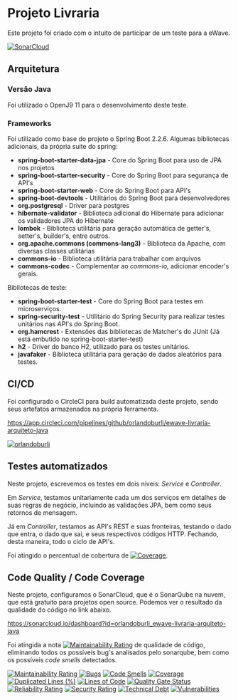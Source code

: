 # Projeto Livraria

Este projeto foi criado com o intuito de participar de um teste para a eWave.

[![SonarCloud](https://sonarcloud.io/images/project_badges/sonarcloud-white.svg)](https://sonarcloud.io/dashboard?id=orlandoburli_ewave-livraria-arquiteto-java)

## Arquitetura


### Versão Java

Foi utilizado o OpenJ9 11 para o desenvolvimento deste teste.

### Frameworks

Foi utilizado como base do projeto o Spring Boot 2.2.6. Algumas bibliotecas adicionais, da própria suite do spring:
  * **spring-boot-starter-data-jpa** - Core do Spring Boot para uso de JPA nos projetos
  * **spring-boot-starter-security** - Core do Spring Boot para segurança de API's
  * **spring-boot-starter-web** - Core do Spring Boot para API's 
  * **spring-boot-devtools** - Utilitários do Spring Boot para desenvolvedores
  * **org.postgresql** - Driver para postgres
  * **hibernate-validator** - Biblioteca adicional do Hibernate para adicionar os validadores JPA do Hibernate
  * **lombok** - Biblioteca utilitária para geração automática de getter's, setter's, builder's, entre outros.
  * **org.apache.commons (commons-lang3)** - Biblioteca da Apache, com diversas classes utilitárias
  * **commons-io** - Biblioteca utilitária para trabalhar com arquivos
  * **commons-codec** - Complementar ao *commons-io*, adicionar encoder's gerais.

Bibliotecas de teste:
  * **spring-boot-starter-test** - Core do Spring Boot para testes em microserviços.
  * **spring-security-test** - Utilitário do Spring Security para realizar testes unitários nas API's do Spring Boot.
  * **org.hamcrest** - Extensões das bibliotecas de Matcher's do JUnit (Já está embutido no spring-boot-starter-test)
  * **h2** - Driver do banco H2, utilizado para os testes unitários.
  * **javafaker** - Biblioteca utilitária para geração de dados aleatórios para testes.

## CI/CD

Foi configurado o CircleCI para build automatizada deste projeto, sendo seus artefatos armazenados na própria ferramenta.

https://app.circleci.com/pipelines/github/orlandoburli/ewave-livraria-arquiteto-java

[![orlandoburli](https://circleci.com/gh/orlandoburli/ewave-livraria-arquiteto-java.svg?style=shield)](https://circleci.com/gh/orlandoburli/ewave-livraria-arquiteto-java.svg?style=shield)

## Testes automatizados

Neste projeto, escrevemos os testes em dois níveis: *Service* e *Controller*. 

Em *Service*, testamos unitariamente cada um dos serviços em detalhes de suas regras de negócio, incluindo as validações JPA, bem como seus retornos de mensagem.

Já em *Controller*, testamos as API's REST e suas fronteiras, testando o dado que entra, o dado que sai, e seus respectivos códigos HTTP. Fechando, desta maneira, todo o ciclo de API's.

Foi atingido o percentual de cobertura de [![Coverage](https://sonarcloud.io/api/project_badges/measure?project=orlandoburli_ewave-livraria-arquiteto-java&metric=coverage)](https://sonarcloud.io/dashboard?id=orlandoburli_ewave-livraria-arquiteto-java). 

## Code Quality / Code Coverage

Neste projeto, configuramos o SonarCloud, que é o SonarQube na nuvem, que está gratuito para projetos open source. Podemos ver o resultado da qualidade do código no link abaixo.

https://sonarcloud.io/dashboard?id=orlandoburli_ewave-livraria-arquiteto-java

Foi atingida a nota [![Maintainability Rating](https://sonarcloud.io/api/project_badges/measure?project=orlandoburli_ewave-livraria-arquiteto-java&metric=sqale_rating)](https://sonarcloud.io/dashboard?id=orlandoburli_ewave-livraria-arquiteto-java) de qualidade de código, eliminando todos os possíveis bug's analisados pelo sonarqube, bem como os possíveis *code smells* detectados.


[![Maintainability Rating](https://sonarcloud.io/api/project_badges/measure?project=orlandoburli_ewave-livraria-arquiteto-java&metric=sqale_rating)](https://sonarcloud.io/dashboard?id=orlandoburli_ewave-livraria-arquiteto-java)
[![Bugs](https://sonarcloud.io/api/project_badges/measure?project=orlandoburli_ewave-livraria-arquiteto-java&metric=bugs)](https://sonarcloud.io/dashboard?id=orlandoburli_ewave-livraria-arquiteto-java)
[![Code Smells](https://sonarcloud.io/api/project_badges/measure?project=orlandoburli_ewave-livraria-arquiteto-java&metric=code_smells)](https://sonarcloud.io/dashboard?id=orlandoburli_ewave-livraria-arquiteto-java)
[![Coverage](https://sonarcloud.io/api/project_badges/measure?project=orlandoburli_ewave-livraria-arquiteto-java&metric=coverage)](https://sonarcloud.io/dashboard?id=orlandoburli_ewave-livraria-arquiteto-java)
[![Duplicated Lines (%)](https://sonarcloud.io/api/project_badges/measure?project=orlandoburli_ewave-livraria-arquiteto-java&metric=duplicated_lines_density)](https://sonarcloud.io/dashboard?id=orlandoburli_ewave-livraria-arquiteto-java)
[![Lines of Code](https://sonarcloud.io/api/project_badges/measure?project=orlandoburli_ewave-livraria-arquiteto-java&metric=ncloc)](https://sonarcloud.io/dashboard?id=orlandoburli_ewave-livraria-arquiteto-java)
[![Quality Gate Status](https://sonarcloud.io/api/project_badges/measure?project=orlandoburli_ewave-livraria-arquiteto-java&metric=alert_status)](https://sonarcloud.io/dashboard?id=orlandoburli_ewave-livraria-arquiteto-java)
[![Reliability Rating](https://sonarcloud.io/api/project_badges/measure?project=orlandoburli_ewave-livraria-arquiteto-java&metric=reliability_rating)](https://sonarcloud.io/dashboard?id=orlandoburli_ewave-livraria-arquiteto-java)
[![Security Rating](https://sonarcloud.io/api/project_badges/measure?project=orlandoburli_ewave-livraria-arquiteto-java&metric=security_rating)](https://sonarcloud.io/dashboard?id=orlandoburli_ewave-livraria-arquiteto-java)
[![Technical Debt](https://sonarcloud.io/api/project_badges/measure?project=orlandoburli_ewave-livraria-arquiteto-java&metric=sqale_index)](https://sonarcloud.io/dashboard?id=orlandoburli_ewave-livraria-arquiteto-java)
[![Vulnerabilities](https://sonarcloud.io/api/project_badges/measure?project=orlandoburli_ewave-livraria-arquiteto-java&metric=vulnerabilities)](https://sonarcloud.io/dashboard?id=orlandoburli_ewave-livraria-arquiteto-java)
